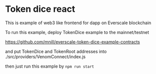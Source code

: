 # Token dice react

This is example of web3 like frontend for dapp on Everscale blockchain

To run this example, deploy TokenDice example to the mainnet/testnet

https://github.com/mnill/everscale-token-dice-example-contracts

and put TokenDice and TokenRoot addresses into ./src/providers/VenomConnect/index.js

then just run this example by `npm run start`

